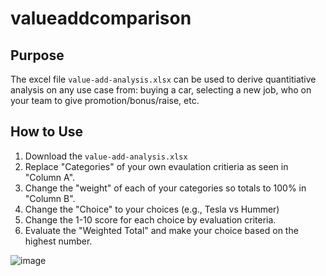 # valueaddcomparison
## Purpose
The excel file ```value-add-analysis.xlsx``` can be used to derive quantitiative analysis on any use case from: buying a car, selecting a new job, who on your team to give promotion/bonus/raise, etc.

## How to Use
1. Download the ```value-add-analysis.xlsx``` 
2. Replace "Categories" of your own evaulation critieria as seen in "Column A".
3. Change the "weight" of each of your categories so totals to 100% in "Column B".
4. Change the "Choice" to your choices (e.g., Tesla vs Hummer)
5. Change the 1-10 score for each choice by evaluation criteria.
6. Evaluate the "Weighted Total" and make your choice based on the highest number.

![image](https://user-images.githubusercontent.com/44328319/126077849-a22c1cdd-799d-4b1f-b39d-c7886e0a43cb.png)
